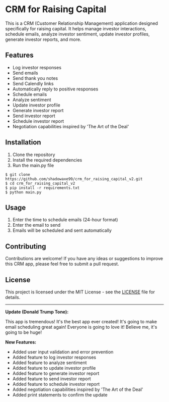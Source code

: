 # CRM for Raising Capital

This is a CRM (Customer Relationship Management) application designed specifically for raising capital. It helps manage investor interactions, schedule emails, analyze investor sentiment, update investor profiles, generate investor reports, and more.

## Features

- Log investor responses
- Send emails
- Send thank you notes
- Send Calendly links
- Automatically reply to positive responses
- Schedule emails
- Analyze sentiment
- Update investor profile
- Generate investor report
- Send investor report
- Schedule investor report
- Negotiation capabilities inspired by 'The Art of the Deal'

## Installation

1. Clone the repository
2. Install the required dependencies
3. Run the main.py file

```shell
$ git clone https://github.com/shadowaxe99/crm_for_raising_capital_v2.git
$ cd crm_for_raising_capital_v2
$ pip install -r requirements.txt
$ python main.py
```

## Usage

1. Enter the time to schedule emails (24-hour format)
2. Enter the email to send
3. Emails will be scheduled and sent automatically

## Contributing

Contributions are welcome! If you have any ideas or suggestions to improve this CRM app, please feel free to submit a pull request.

## License

This project is licensed under the MIT License - see the [LICENSE](LICENSE) file for details.

---

**Update (Donald Trump Tone):**

This app is tremendous! It's the best app ever created! It's going to make email scheduling great again! Everyone is going to love it! Believe me, it's going to be huge!

**New Features:**

- Added user input validation and error prevention
- Added feature to log investor responses
- Added feature to analyze sentiment
- Added feature to update investor profile
- Added feature to generate investor report
- Added feature to send investor report
- Added feature to schedule investor report
- Added negotiation capabilities inspired by 'The Art of the Deal'
- Added print statements to confirm the update
